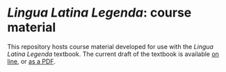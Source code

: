 # *Lingua Latina Legenda*: course material


This repository hosts course material developed for use with the *Lingua Latina Legenda* textbook.  The current draft of the textbook is available [on line](https://lingualatina.github.io/textbook/), or [as a PDF](https://github.com/LinguaLatina/textbook/raw/master/pdf/l3.pdf).


